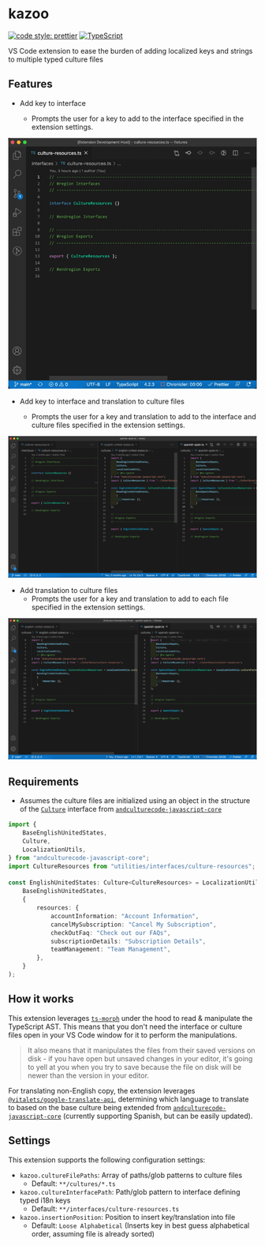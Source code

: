 # kazoo

[![code style: prettier](https://img.shields.io/badge/code_style-prettier-ff69b4.svg?style=flat-square)](https://github.com/prettier/prettier)
[![TypeScript](https://img.shields.io/badge/%3C%2F%3E-TypeScript-%230074c1.svg)](http://www.typescriptlang.org/)

VS Code extension to ease the burden of adding localized keys and strings to multiple typed culture files

## Features

-   Add key to interface

    -   Prompts the user for a key to add to the interface specified in the extension settings.

![Add key to interface](examples/add-key-to-interface.gif)

-   Add key to interface and translation to culture files

    -   Prompts the user for a key and translation to add to the interface and culture files specified in the extension settings.

![Add key to interface and translation to culture files](examples/add-key-to-interface-and-translation-to-culture-files.gif)

-   Add translation to culture files
    -   Prompts the user for a key and translation to add to each file specified in the extension settings.

![Add translation to culture files](examples/add-translation-to-culture-files.gif)

## Requirements

-   Assumes the culture files are initialized using an object in the structure of the [`Culture`](https://github.com/AndcultureCode/AndcultureCode.JavaScript.Core/blob/main/src/interfaces/culture.ts) interface from [`andculturecode-javascript-core`](https://github.com/AndcultureCode/AndcultureCode.JavaScript.Core)

```ts
import {
    BaseEnglishUnitedStates,
    Culture,
    LocalizationUtils,
} from "andculturecode-javascript-core";
import CultureResources from "utilities/interfaces/culture-resources";

const EnglishUnitedStates: Culture<CultureResources> = LocalizationUtils.cultureFactory(
    BaseEnglishUnitedStates,
    {
        resources: {
            accountInformation: "Account Information",
            cancelMySubscription: "Cancel My Subscription",
            checkOutFaq: "Check out our FAQs",
            subscriptionDetails: "Subscription Details",
            teamManagement: "Team Management",
        },
    }
);
```

## How it works

This extension leverages [`ts-morph`](https://github.com/dsherret/ts-morph) under the hood to read & manipulate the TypeScript AST. This means that you don't need the interface or culture files open in your VS Code window for it to perform the manipulations.

> It also means that it manipulates the files from their saved versions on disk - if you have open but unsaved changes in your editor, it's going to yell at you when you try to save because the file on disk will be newer than the version in your editor.

For translating non-English copy, the extension leverages [`@vitalets/google-translate-api`](https://github.com/vitalets/google-translate-api), determining which language to translate to based on the base culture being extended from [`andculturecode-javascript-core`](https://github.com/AndcultureCode/AndcultureCode.JavaScript.Core) (currently supporting Spanish, but can be easily updated).

## Settings

This extension supports the following configuration settings:

-   `kazoo.cultureFilePaths`: Array of paths/glob patterns to culture files
    -   Default: `**/cultures/*.ts`
-   `kazoo.cultureInterfacePath`: Path/glob pattern to interface defining typed i18n keys
    -   Default: `**/interfaces/culture-resources.ts`
-   `kazoo.insertionPosition`: Position to insert key/translation into file
    -   Default: `Loose Alphabetical` (Inserts key in best guess alphabetical order, assuming file is already sorted)
